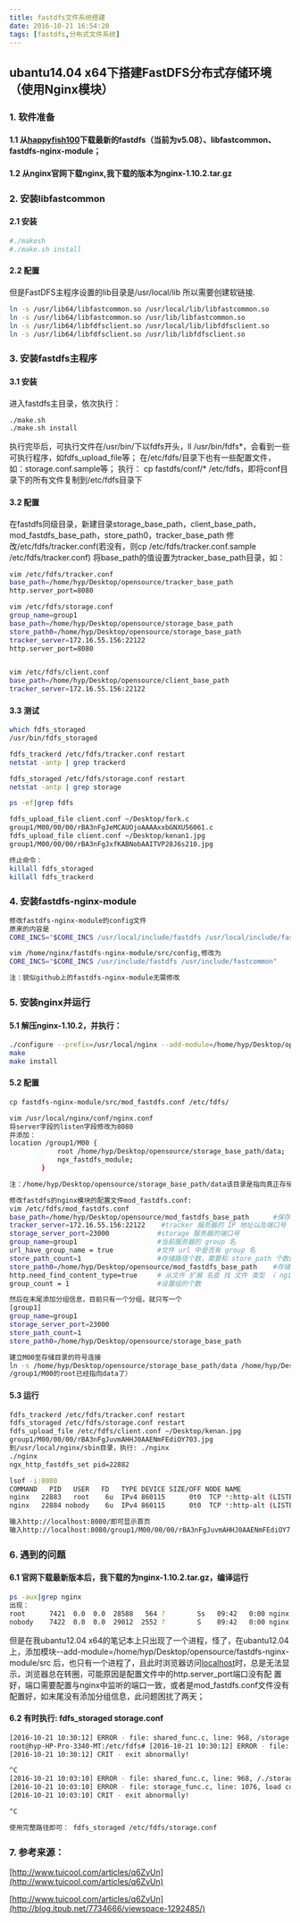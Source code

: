 ```yaml
---
title: fastdfs文件系统搭建
date: 2016-10-21 16:54:20
tags: [fastdfs,分布式文件系统]
---
```


## ubantu14.04 x64下搭建FastDFS分布式存储环境（使用Nginx模块）
<!--more-->
### 1. 软件准备
#### 1.1 从[happyfish100](https://github.com/happyfish100)下载最新的fastdfs（当前为v5.08）、libfastcommon、fastdfs-nginx-module；
#### 1.2 从nginx官网下载nginx,我下载的版本为nginx-1.10.2.tar.gz

### 2. 安装libfastcommon
#### 2.1 安装
```bash
#./makesh
#./make.sh install
```
#### 2.2 配置
但是FastDFS主程序设置的lib目录是/usr/local/lib
所以需要创建软链接.
```bash
ln -s /usr/lib64/libfastcommon.so /usr/local/lib/libfastcommon.so
ln -s /usr/lib64/libfastcommon.so /usr/lib/libfastcommon.so
ln -s /usr/lib64/libfdfsclient.so /usr/local/lib/libfdfsclient.so
ln -s /usr/lib64/libfdfsclient.so /usr/lib/libfdfsclient.so 
```
### 3. 安装fastdfs主程序
#### 3.1  安装
进入fastdfs主目录，依次执行：
```bash
./make.sh 
./make.sh install
```

执行完毕后，可执行文件在/usr/bin/下以fdfs开头，ll /usr/bin/fdfs*，会看到一些可执行程序，如fdfs_upload_file等；
在/etc/fdfs/目录下也有一些配置文件，如：storage.conf.sample等；
执行： cp fastdfs/conf/* /etc/fdfs，即将conf目录下的所有文件复制到/etc/fdfs目录下

#### 3.2 配置
在fastdfs同级目录，新建目录storage_base_path，client_base_path，mod_fastdfs_base_path，store_path0，tracker_base_path
修改/etc/fdfs/tracker.conf(若没有，则cp /etc/fdfs/tracker.conf.sample /etc/fdfs/tracker.conf)
将base_path的值设置为tracker_base_path目录，如：
```bash
vim /etc/fdfs/tracker.conf
base_path=/home/hyp/Desktop/opensource/tracker_base_path
http.server_port=8080

vim /etc/fdfs/storage.conf
group_name=group1
base_path=/home/hyp/Desktop/opensource/storage_base_path
store_path0=/home/hyp/Desktop/opensource/storage_base_path
tracker_server=172.16.55.156:22122
http.server_port=8080


vim /etc/fdfs/client.conf
base_path=/home/hyp/Desktop/opensource/client_base_path
tracker_server=172.16.55.156:22122
```

#### 3.3 测试
```bash
which fdfs_storaged 
/usr/bin/fdfs_storaged

fdfs_trackerd /etc/fdfs/tracker.conf restart
netstat -antp | grep trackerd

fdfs_storaged /etc/fdfs/storage.conf restart
netstat -antp | grep storage

ps -ef|grep fdfs

fdfs_upload_file client.conf ~/Desktop/fork.c
group1/M00/00/00/rBA3nFgJeMCAUOjoAAAAxxbGNXU56061.c
fdfs_upload_file client.conf ~/Desktop/kenan1.jpg 
group1/M00/00/00/rBA3nFgJxfKABNobAAITVP28J6s210.jpg

终止命令：
killall fdfs_storaged 
killall fdfs_trackerd 
```

### 4. 安装fastdfs-nginx-module
```bash
修改fastdfs-nginx-module的config文件
原来的内容是
CORE_INCS="$CORE_INCS /usr/local/include/fastdfs /usr/local/include/fastcommon/"

vim /home/nginx/fastdfs-nginx-module/src/config,修改为
CORE_INCS="$CORE_INCS /usr/include/fastdfs /usr/include/fastcommon"

注：貌似github上的fastdfs-nginx-module无需修改
```

### 5. 安装nginx并运行
#### 5.1 解压nginx-1.10.2，并执行：
```bash
./configure --prefix=/usr/local/nginx --add-module=/home/hyp/Desktop/opensource/fastdfs-nginx-module/src
make
make install
```
#### 5.2 配置
```bash
cp fastdfs-nginx-module/src/mod_fastdfs.conf /etc/fdfs/

vim /usr/local/nginx/conf/nginx.conf
将server字段的listen字段修改为8080
并添加：
location /group1/M00 {
            root /home/hyp/Desktop/opensource/storage_base_path/data;
            ngx_fastdfs_module;
        }

注：/home/hyp/Desktop/opensource/storage_base_path/data该目录是指向真正存储文件的地方

修改fastdfs的nginx模块的配置文件mod_fastdfs.conf:
vim /etc/fdfs/mod_fastdfs.conf
base_path=/home/hyp/Desktop/opensource/mod_fastdfs_base_path      #保存日志目录
tracker_server=172.16.55.156:22122    #tracker 服务器的 IP 地址以及端口号
storage_server_port=23000            #storage 服务器的端口号
group_name=group1                    #当前服务器的 group 名
url_have_group_name = true           #文件 url 中是否有 group 名
store_path_count=1                   #存储路径个数，需要和 store_path 个数匹配
store_path0=/home/hyp/Desktop/opensource/mod_fastdfs_base_path    #存储路径
http.need_find_content_type=true     # 从文件 扩展 名查 找 文件 类型 （ nginx 时 为true）,好像没有该字段
group_count = 1                      #设置组的个数

然后在末尾添加分组信息，目前只有一个分组，就只写一个
[group1]
group_name=group1
storage_server_port=23000
store_path_count=1
store_path0=/home/hyp/Desktop/opensource/storage_base_path

建立M00至存储目录的符号连接
ln -s /home/hyp/Desktop/opensource/storage_base_path/data /home/hyp/Desktop/opensource/storage_base_path/M00 （好像删除也可以，因为上面
/group1/M00的root已经指向data了）
```

#### 5.3 运行
```bash
fdfs_trackerd /etc/fdfs/tracker.conf restart
fdfs_storaged /etc/fdfs/storage.conf restart
fdfs_upload_file /etc/fdfs/client.conf ~/Desktop/kenan.jpg 
group1/M00/00/00/rBA3nFgJuvmAHHJ0AAENmFEdiOY703.jpg
到/usr/local/nginx/sbin目录，执行: ./nginx
./nginx
ngx_http_fastdfs_set pid=22882

lsof -i:8080
COMMAND   PID   USER   FD   TYPE DEVICE SIZE/OFF NODE NAME
nginx   22883   root    6u  IPv4 860115      0t0  TCP *:http-alt (LISTEN)
nginx   22884 nobody    6u  IPv4 860115      0t0  TCP *:http-alt (LISTEN)

输入http://localhost:8080/即可显示首页
输入http://localhost:8080/group1/M00/00/00/rBA3nFgJuvmAHHJ0AAENmFEdiOY703.jpg即可显示kenan.jpg图片了
```

### 6. 遇到的问题
#### 6.1 官网下载最新版本后，我下载的为nginx-1.10.2.tar.gz，编译运行
```bash
ps -aux|grep nginx
出现：
root      7421  0.0  0.0  28588   564 ?        Ss   09:42   0:00 nginx: master process ./nginx
nobody    7422  0.0  0.0  29012  2552 ?        S    09:42   0:00 nginx: worker process
```
但是在我ubantu12.04 x64的笔记本上只出现了一个进程，怪了，在ubantu12.04上，添加模块--add-module=/home/hyp/Desktop/opensource/fastdfs-nginx-module/src
后，也只有一个进程了，且此时浏览器访问[localhost](http://localhost)时，总是无法显示，浏览器总在转圈，可能原因是配置文件中的http.server_port端口没有配
置好，端口需要配置与nginx中监听的端口一致，或者是mod_fastdfs.conf文件没有配置好，如末尾没有添加分组信息，此问题困扰了两天；

#### 6.2 有时执行: fdfs_storaged storage.conf
```bash
[2016-10-21 10:30:12] ERROR - file: shared_func.c, line: 968, /storage.conf is not a regular file
root@hyp-HP-Pro-3340-MT:/etc/fdfs# [2016-10-21 10:30:12] ERROR - file: storage_func.c, line: 1076, load conf file "storage.conf" fail, ret code: 22
[2016-10-21 10:30:12] CRIT - exit abnormally!

^C
[2016-10-21 10:03:10] ERROR - file: shared_func.c, line: 968, /./storage.conf is not a regular file
[2016-10-21 10:03:10] ERROR - file: storage_func.c, line: 1076, load conf file "./storage.conf" fail, ret code: 22
[2016-10-21 10:03:10] CRIT - exit abnormally!

^C

使用完整路径即可： fdfs_storaged /etc/fdfs/storage.conf
```

### 7. 参考来源：

[http://www.tuicool.com/articles/q6ZvUn](http://www.tuicool.com/articles/q6ZvUn)

[http://www.tuicool.com/articles/q6ZvUn](http://blog.itpub.net/7734666/viewspace-1292485/)






